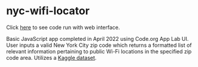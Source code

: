 # nyc-wifi-locator

Click [here](https://studio.code.org/projects/applab/sydmqd7Bc-8xBrYQEMVNsnOQghVmCefnsv0MD_aV_zw) to see code run with web interface.

Basic JavaScript app completed in April 2022 using Code.org App Lab UI. User inputs a valid New York City zip code which returns a formatted list of relevant information pertaining to public Wi-Fi locations in the specified zip code area. Utilizes a [Kaggle dataset](https://www.kaggle.com/datasets/new-york-city/nyc-wi-fi-hotspot-locations).
